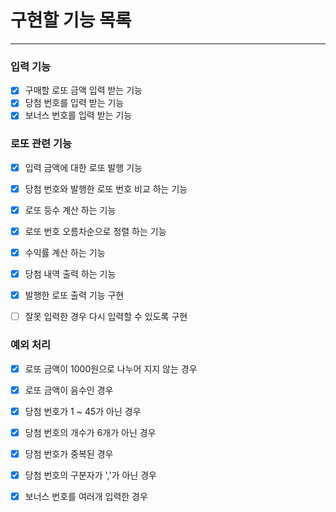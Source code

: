 # 구현할 기능 목록
 - - - 
### 입력 기능
- [x] 구매할 로또 금액 입력 받는 기능
- [x] 당첨 번호를 입력 받는 기능
- [x] 보너스 번호를 입력 받는 기능

### 로또 관련 기능
- [x] 입력 금액에 대한 로또 발행 기능
- [x] 당첨 번호와 발행한 로또 번호 비교 하는 기능
- [x] 로또 등수 계산 하는 기능
- [x] 로또 번호 오름차순으로 정렬 하는 기능
- [x] 수익률 계산 하는 기능
- [x] 당첨 내역 출력 하는 기능
- [x] 발행한 로또 출력 기능 구현
- [ ] 잘못 입력한 경우 다시 입력할 수 있도록 구현


### 예외 처리
- [x] 로또 금액이 1000원으로 나누어 지지 않는 경우
- [x] 로또 금액이 음수인 경우
- [x] 당첨 번호가 1 ~ 45가 아닌 경우
- [x] 당첨 번호의 개수가 6개가 아닌 경우
- [x] 당첨 번호가 중복된 경우
- [x] 당첨 번호의 구분자가 ','가 아닌 경우
- [x] 보너스 번호를 여러개 입력한 경우


